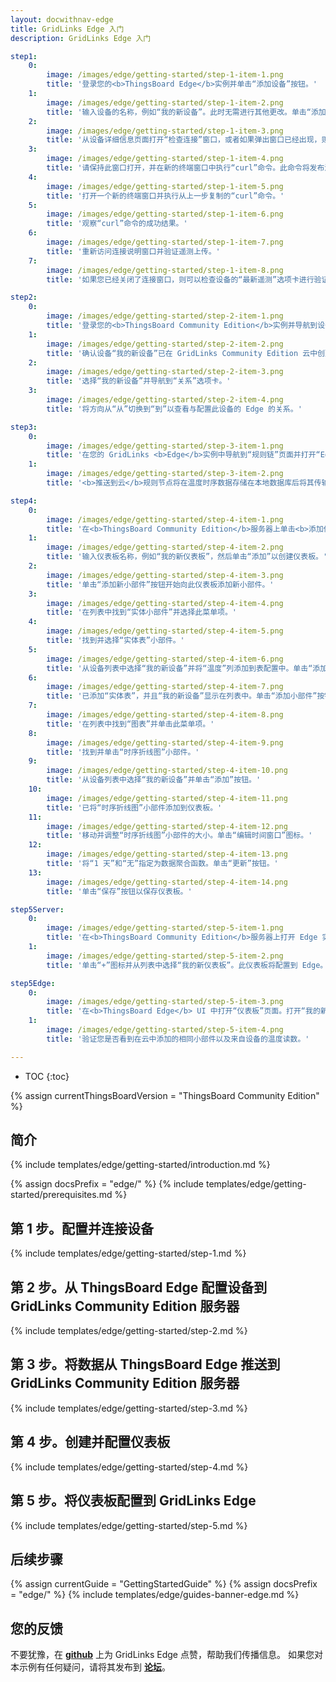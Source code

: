 ```yaml
---
layout: docwithnav-edge
title: GridLinks Edge 入门
description: GridLinks Edge 入门

step1:
    0:
        image: /images/edge/getting-started/step-1-item-1.png 
        title: '登录您的<b>ThingsBoard Edge</b>实例并单击“添加设备”按钮。'
    1:
        image: /images/edge/getting-started/step-1-item-2.png  
        title: '输入设备的名称，例如“我的新设备”。此时无需进行其他更改。单击“添加”以创建设备。'
    2:
        image: /images/edge/getting-started/step-1-item-3.png
        title: '从设备详细信息页面打开“检查连接”窗口，或者如果弹出窗口已经出现，则跳过此步骤。'
    3:
        image: /images/edge/getting-started/step-1-item-4.png
        title: '请保持此窗口打开，并在新的终端窗口中执行“curl”命令。此命令将发布演示遥测数据到新创建的设备。'
    4:
        image: /images/edge/getting-started/step-1-item-5.png
        title: '打开一个新的终端窗口并执行从上一步复制的“curl”命令。'
    5:
        image: /images/edge/getting-started/step-1-item-6.png
        title: '观察“curl”命令的成功结果。'        
    6:
        image: /images/edge/getting-started/step-1-item-7.png
        title: '重新访问连接说明窗口并验证遥测上传。'
    7:
        image: /images/edge/getting-started/step-1-item-8.png
        title: '如果您已经关闭了连接窗口，则可以检查设备的“最新遥测”选项卡进行验证。'

step2:
    0:
        image: /images/edge/getting-started/step-2-item-1.png
        title: '登录您的<b>ThingsBoard Community Edition</b>实例并导航到设备页面。'
    1:
        image: /images/edge/getting-started/step-2-item-2.png  
        title: '确认设备“我的新设备”已在 GridLinks Community Edition 云中创建。'
    2:
        image: /images/edge/getting-started/step-2-item-3.png
        title: '选择“我的新设备”并导航到“关系”选项卡。'
    3:
        image: /images/edge/getting-started/step-2-item-4.png
        title: '将方向从“从”切换到“到”以查看与配置此设备的 Edge 的关系。'

step3:
    0:
        image: /images/edge/getting-started/step-3-item-1.png
        title: '在您的 GridLinks <b>Edge</b>实例中导航到“规则链”页面并打开“Edge 根规则链”。'
    1:
        image: /images/edge/getting-started/step-3-item-2.png
        title: '<b>推送到云</b>规则节点将在温度时序数据存储在本地数据库后将其传输到云。'

step4:
    0:
        image: /images/edge/getting-started/step-4-item-1.png
        title: '在<b>ThingsBoard Community Edition</b>服务器上单击<b>添加仪表板</b>按钮。'
    1:
        image: /images/edge/getting-started/step-4-item-2.png
        title: '输入仪表板名称，例如“我的新仪表板”，然后单击“添加”以创建仪表板。'
    2:
        image: /images/edge/getting-started/step-4-item-3.png
        title: '单击“添加新小部件”按钮开始向此仪表板添加新小部件。'
    3:
        image: /images/edge/getting-started/step-4-item-4.png
        title: '在列表中找到“实体小部件”并选择此菜单项。'        
    4:
        image: /images/edge/getting-started/step-4-item-5.png
        title: '找到并选择“实体表”小部件。'
    5:
        image: /images/edge/getting-started/step-4-item-6.png
        title: '从设备列表中选择“我的新设备”并将“温度”列添加到表配置中。单击“添加”按钮。'
    6:
        image: /images/edge/getting-started/step-4-item-7.png
        title: '已添加“实体表”，并且“我的新设备”显示在列表中。单击“添加小部件”按钮。'
    7:
        image: /images/edge/getting-started/step-4-item-8.png
        title: '在列表中找到“图表”并单击此菜单项。'
    8:
        image: /images/edge/getting-started/step-4-item-9.png
        title: '找到并单击“时序折线图”小部件。'
    9:
        image: /images/edge/getting-started/step-4-item-10.png
        title: '从设备列表中选择“我的新设备”并单击“添加”按钮。'
    10:
        image: /images/edge/getting-started/step-4-item-11.png
        title: '已将“时序折线图”小部件添加到仪表板。'
    11:
        image: /images/edge/getting-started/step-4-item-12.png
        title: '移动并调整“时序折线图”小部件的大小。单击“编辑时间窗口”图标。'
    12:
        image: /images/edge/getting-started/step-4-item-13.png
        title: '将“1 天”和“无”指定为数据聚合函数。单击“更新”按钮。'
    13:
        image: /images/edge/getting-started/step-4-item-14.png
        title: '单击“保存”按钮以保存仪表板。'

step5Server:
    0:
        image: /images/edge/getting-started/step-5-item-1.png
        title: '在<b>ThingsBoard Community Edition</b>服务器上打开 Edge 实例页面。单击 Edge 实例的<b>仪表板</b>按钮以查看已分配给此 Edge 的仪表板。'
    1:
        image: /images/edge/getting-started/step-5-item-2.png
        title: '单击“+”图标并从列表中选择“我的新仪表板”。此仪表板将配置到 Edge。'

step5Edge:
    0:
        image: /images/edge/getting-started/step-5-item-3.png
        title: '在<b>ThingsBoard Edge</b> UI 中打开“仪表板”页面。打开“我的新仪表板”。'    
    1:
        image: /images/edge/getting-started/step-5-item-4.png
        title: '验证您是否看到在云中添加的相同小部件以及来自设备的温度读数。'

---
```


* TOC
{:toc}

{% assign currentThingsBoardVersion = "ThingsBoard Community Edition" %}

## 简介

{% include templates/edge/getting-started/introduction.md %}

{% assign docsPrefix = "edge/" %}
{% include templates/edge/getting-started/prerequisites.md %}

## 第 1 步。配置并连接设备

{% include templates/edge/getting-started/step-1.md %}

## 第 2 步。从 ThingsBoard Edge 配置设备到 GridLinks Community Edition 服务器

{% include templates/edge/getting-started/step-2.md %}

## 第 3 步。将数据从 ThingsBoard Edge 推送到 GridLinks Community Edition 服务器

{% include templates/edge/getting-started/step-3.md %}

## 第 4 步。创建并配置仪表板

{% include templates/edge/getting-started/step-4.md %}

## 第 5 步。将仪表板配置到 GridLinks Edge

{% include templates/edge/getting-started/step-5.md %}

## 后续步骤

{% assign currentGuide = "GettingStartedGuide" %}
{% assign docsPrefix = "edge/" %}
{% include templates/edge/guides-banner-edge.md %}

## 您的反馈

不要犹豫，在 **[github](https://github.com/thingsboard/thingsboard-edge)** 上为 GridLinks Edge 点赞，帮助我们传播信息。
如果您对本示例有任何疑问，请将其发布到 **[论坛](https://groups.google.com/forum/#!forum/thingsboard)**。